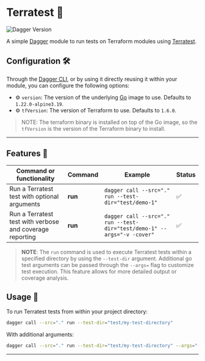 # Terratest 🧪

![Dagger Version](https://img.shields.io/badge/dagger%20version-%3E=0.10.0-0f0f19.svg?style=flat-square)


A simple [Dagger](https://dagger.io) module to run tests on Terraform modules using [Terratest](https://terratest.gruntwork.io/).

## Configuration 🛠️

Through the [Dagger CLI](https://docs.dagger.io/cli/465058/install), or by using it directly reusing it within your module, you can configure the following options:

* ⚙️ `version`: The version of the underlying [Go](https://golang.org/) image to use. Defaults to `1.22.0-alpine3.19`.
* ⚙️ `tfVersion`: The version of Terraform to use. Defaults to `1.6.0`.

>NOTE: The terraform binary is installed on top of the Go image, so the `tfVersion` is the version of the Terraform binary to install.

---

## Features 🎨

| Command or functionality                                 | Command     | Example                                                                                               | Status |
|----------------------------------------------------------|-------------|-------------------------------------------------------------------------------------------------------|--------|
| Run a Terratest test with optional arguments             | **run**     | `dagger call --src="." run --test-dir="test/demo-1"`                                                  | ✅      |
| Run a Terratest test with verbose and coverage reporting | **run**     | `dagger call --src="." run --test-dir="test/demo-1" --args="-v -cover"`                               | ✅      |

> **NOTE**: The `run` command is used to execute Terratest tests within a specified directory by using the `--test-dir` argument. Additional go test arguments can be passed through the `--args=` flag to customize test execution. This feature allows for more detailed output or coverage analysis.

## Usage 🚀

To run Terratest tests from within your project directory:

  ```bash
dagger call --src="." run --test-dir="test/my-test-directory"
```

With additional arguments:

  ```bash
dagger call --src="." run --test-dir="test/my-test-directory" --args="-v -cover"
```

---
